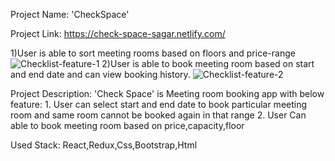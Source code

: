 Project Name: 'CheckSpace'

Project Link: https://check-space-sagar.netlify.com/

1)User is able to sort meeting rooms based on floors and price-range
![Checklist-feature-1](animations/check1.gif)
2)User is able to book meeting room based on start and end date and can view booking history.
![Checklist-feature-2](animations/check2.gif)

Project Description:
'Check Space' is Meeting room booking app with below feature:
    1. User can select start and end date to book particular meeting room and same room cannot be booked again in that range
    2. User Can able to book meeting room based on price,capacity,floor

Used Stack: React,Redux,Css,Bootstrap,Html
